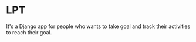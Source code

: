 # LPT
It's a Django app for people who wants to take goal and track their activities to reach their goal.
